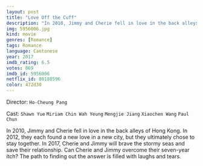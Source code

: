 ```yaml
---
layout: post
title: "Love Off the Cuff"
description: "In 2010, Jimmy and Cherie fell in love in the back alleys of Hong Kong. In 2012, they each found a new love in a new city, but they ultimately chose to stay together. In 2017, Cherie and Jimmy will brave the stormy seas and save their relationship. Can Cherie and Jimmy overcome their seven-year itch? The path to finding out the answer is filled with laughs and tears..."
img: 5956006.jpg
kind: movie
genres: [Romance]
tags: Romance 
language: Cantonese
year: 2017
imdb_rating: 6.5
votes: 869
imdb_id: 5956006
netflix_id: 80188596
color: 472d30
---
```

Director: `Ho-Cheung Pang`  

Cast: `Shawn Yue` `Miriam Chin Wah Yeung` `Mengjie Jiang` `Xiaochen Wang` `Paul Chun` 

In 2010, Jimmy and Cherie fell in love in the back alleys of Hong Kong. In 2012, they each found a new love in a new city, but they ultimately chose to stay together. In 2017, Cherie and Jimmy will brave the stormy seas and save their relationship. Can Cherie and Jimmy overcome their seven-year itch? The path to finding out the answer is filled with laughs and tears.
